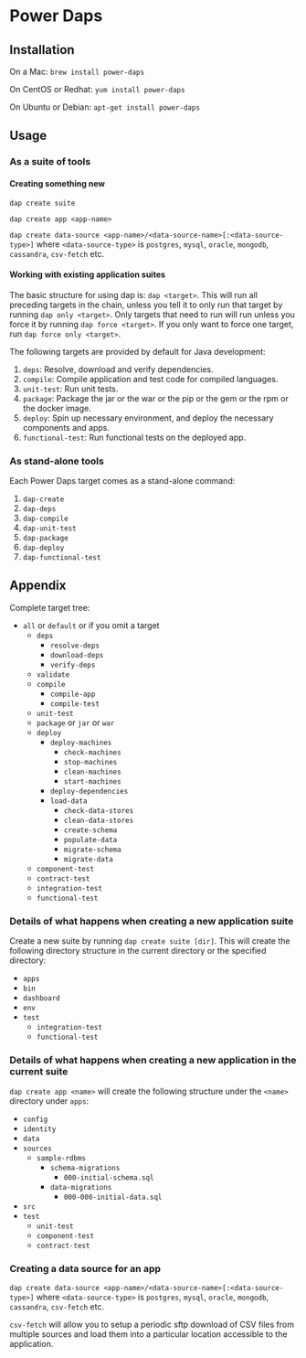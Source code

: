 # Power Daps

## Installation
On a Mac: `brew install power-daps`

On CentOS or Redhat: `yum install power-daps`

On Ubuntu or Debian: `apt-get install power-daps`

## Usage

### As a suite of tools

#### Creating something new

`dap create suite`

`dap create app <app-name>`

`dap create data-source <app-name>/<data-source-name>[:<data-source-type>]` where `<data-source-type>` is `postgres`, `mysql`, `oracle`, `mongodb`, `cassandra`, `csv-fetch` etc.

#### Working with existing application suites

The basic structure for using dap is: `dap <target>`. This will run all preceding targets in the chain, unless you tell it to only run that target by running `dap only <target>`. Only targets that need to run will run unless you force it by running `dap force <target>`. If you only want to force one target, run `dap force only <target>`.


The following targets are provided by default for Java development:

1. `deps`: Resolve, download and verify dependencies.
2. `compile`: Compile application and test code for compiled languages.
3. `unit-test`: Run unit tests.
4. `package`: Package the jar or the war or the pip or the gem or the rpm or the docker image.
5. `deploy`: Spin up necessary environment, and deploy the necessary components and apps.
6. `functional-test`: Run functional tests on the deployed app.

### As stand-alone tools

Each Power Daps target comes as a stand-alone command:

1. `dap-create`
2. `dap-deps`
3. `dap-compile`
4. `dap-unit-test`
5. `dap-package`
6. `dap-deploy`
7. `dap-functional-test`

## Appendix

Complete target tree:

* `all` or `default` or if you omit a target
   * `deps`
      * `resolve-deps`
      * `download-deps`
      * `verify-deps`
   * `validate`
   * `compile`
      * `compile-app`
      * `compile-test`
   * `unit-test`
   * `package` or `jar` or `war`
   * `deploy`
      * `deploy-machines`
         * `check-machines`
         * `stop-machines`
         * `clean-machines`
         * `start-machines`
      * `deploy-dependencies`
      * `load-data`
         * `check-data-stores`
         * `clean-data-stores`
         * `create-schema`
         * `populate-data`
         * `migrate-schema`
         * `migrate-data`
   * `component-test`
   * `contract-test`
   * `integration-test`
   * `functional-test`


### Details of what happens when creating a new application suite

Create a new suite by running `dap create suite [dir]`. This will create the following directory structure in the current directory or the specified directory:

* `apps`
* `bin`
* `dashboard`
* `env`
* `test`
   * `integration-test`
   * `functional-test`

### Details of what happens when creating a new application in the current suite

`dap create app <name>` will create the following structure under the `<name>` directory under `apps`:

* `config`
 * `identity`
* `data`
 * `sources`
     * `sample-rdbms`
         * `schema-migrations`
             * `000-initial-schema.sql`
         * `data-migrations`
             * `000-000-initial-data.sql`
* `src`
* `test`
     * `unit-test`
     * `component-test`
     * `contract-test`


### Creating a data source for an app

`dap create data-source <app-name>/<data-source-name>[:<data-source-type>]` where `<data-source-type>` is `postgres`, `mysql`, `oracle`, `mongodb`, `cassandra`, `csv-fetch` etc.

`csv-fetch` will allow you to setup a periodic sftp download of CSV files from multiple sources and load them into a particular location accessible to the application.












